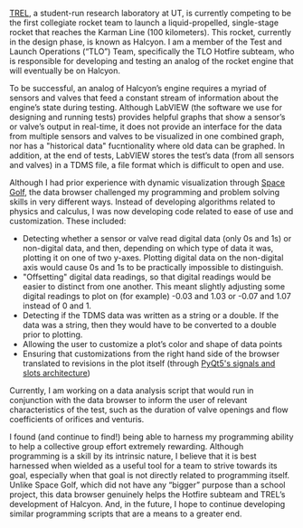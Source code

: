[TREL](https://texasrocketlab.com/), a student-run research laboratory at UT, is currently competing to be the first collegiate rocket team to launch a liquid-propelled, single-stage rocket that reaches the Karman Line (100 kilometers). This rocket, currently in the design phase, is known as Halcyon. I am a member of the Test and Launch Operations (“TLO”) Team, specifically the TLO Hotfire subteam, who is responsible for developing and testing an analog of the rocket engine that will eventually be on Halcyon.

To be successful, an analog of Halcyon’s engine requires a myriad of sensors and valves that feed a constant stream of information about the engine’s state during testing. Although LabVIEW (the software we use for designing and running tests) provides helpful graphs that show a sensor’s or valve’s output in real-time, it does not provide an interface for the data from multiple sensors and valves to be visualized in one combined graph, nor has a "historical data" fucntionality where old data can be graphed. In addition, at the end of tests, LabVIEW stores the test’s data (from all sensors and valves) in a TDMS file, a file format which is difficult to open and use.

Although I had prior experience with dynamic visualization through [Space Golf](https://github.com/andy1503hsu/Space-Golf), the data browser challenged my programming and problem solving skills in very different ways. Instead of developing algorithms related to physics and calculus, I was now developing code related to ease of use and customization. These included:

-	Detecting whether a sensor or valve read digital data (only 0s and 1s) or non-digital data, and then, depending on which type of data it was, plotting it on one of two y-axes. Plotting digital data on the non-digital axis would cause 0s and 1s to be practically impossible to distinguish.
-	"Offsetting" digital data readings, so that digital readings would be easier to distinct from one another. This meant slightly adjusting some digital readings to plot on (for example) -0.03 and 1.03 or -0.07 and 1.07 instead of 0 and 1.
-	Detecting if the TDMS data was written as a string or a double. If the data was a string, then they would have to be converted to a double prior to plotting.
-	Allowing the user to customize a plot’s color and shape of data points
-	Ensuring that customizations from the right hand side of the browser translated to revisions in the plot itself (through [PyQt5's signals and slots architecture](https://doc.qt.io/qtforpython/overviews/signalsandslots.html))

Currently, I am working on a data analysis script that would run in conjunction with the data browser to inform the user of relevant characteristics of the test, such as the duration of valve openings and flow coefficients of orifices and venturis.

I found (and continue to find!) being able to harness my programming ability to help a collective group effort extremely rewarding. Although programming is a skill by its intrinsic nature, I believe that it is best harnessed when wielded as a useful tool for a team to strive towards its goal, especially when that goal is not directly related to programming itself. Unlike Space Golf, which did not have any “bigger” purpose than a school project, this data browser genuinely helps the Hotfire subteam and TREL’s development of Halcyon. And, in the future, I hope to continue developing similar programming scripts that are a means to a greater end.
